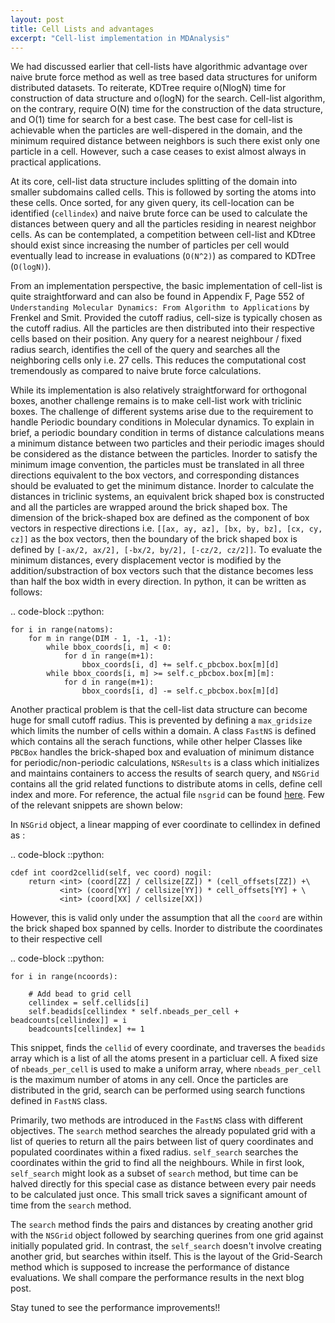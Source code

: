 ```yaml
---
layout: post
title: Cell Lists and advantages
excerpt: "Cell-list implementation in MDAnalysis"
---
```



We had discussed earlier that cell-lists have algorithmic advantage over naive brute force method as well as tree based data structures for uniform distributed datasets. To reiterate, KDTree require o(NlogN) time for construction of data structure and o(logN) for the search. Cell-list algorithm, on the contrary, require O(N) time for the construction of the data structure, and O(1) time for search for a best case. The best case for cell-list is achievable when the particles are well-dispered in the domain, and the minimum required distance between neighbors is such there exist only one particle in a cell. However, such a case ceases to exist almost always in practical applications. 

At  its core, cell-list data structure includes splitting of the domain into smaller subdomains called cells. This is followed by sorting the atoms into these cells. Once sorted, for any given query, its cell-location can be identified (``cellindex``) and naive brute force can be used to calculate the distances between query and all the particles residing in nearest neighbor cells. As can be contemplated, a competition between cell-list and KDtree should exist since increasing the number of particles per cell would eventually lead to increase in evaluations (``O(N^2)``) as compared to KDTree (``O(logN)``).

From an implementation perspective, the basic implementation of cell-list is quite straightforward and can also be found in Appendix F,  Page 552 of
``Understanding Molecular Dynamics: From Algorithm to Applications`` by Frenkel and Smit. Provided the cutoff radius, cell-size is typically chosen as the cutoff radius. All the particles are then distributed into their respective cells based on their position. Any query for a nearest neighbour / fixed radius search, identifies the cell of the query and searches all the neighboring cells only i.e. 27 cells. This reduces the computational cost tremendously as compared to naive brute force calculations. 

While its implementation is also relatively straightforward for orthogonal boxes, another challenge remains is to make cell-list work with triclinic boxes. The challenge of different systems arise due to the requirement to handle Periodic boundary conditions in Molecular dynamics. To explain in brief, a periodic boundary condition in terms of distance calculations means a minimum distance between two particles and their periodic images should be considered as the distance between the particles. Inorder to satisfy the minimum image convention, the particles must be translated in all three directions equivalent to the box vectors, and corresponding distances should be evaluated to get the minimum distance. Inorder to calculate the distances in triclinic systems, an equivalent brick shaped box is constructed and all the particles are wrapped around the brick shaped box. The dimension of the brick-shaped box are defined as the component of box vectors in respective directions i.e. ``[[ax, ay, az], [bx, by, bz], [cx, cy, cz]]`` as the box vectors, then the boundary of the brick shaped box is defined by ``[-ax/2, ax/2], [-bx/2, by/2], [-cz/2, cz/2]]``. To evaluate the minimum distances, every displacement vector is modified by the addition/substraction of box vectors such that the distance becomes less than half the box width in every direction. In python, it can be written as follows:

.. code-block ::python:
    
    for i in range(natoms):
        for m in range(DIM - 1, -1, -1):
            while bbox_coords[i, m] < 0:
                for d in range(m+1):
                    bbox_coords[i, d] += self.c_pbcbox.box[m][d]
            while bbox_coords[i, m] >= self.c_pbcbox.box[m][m]:
                for d in range(m+1):
                    bbox_coords[i, d] -= self.c_pbcbox.box[m][d]


Another practical problem is that the cell-list data structure can become huge for small cutoff radius. This is prevented by defining a ``max_gridsize`` which limits the number of cells within a domain. A class ``FastNS`` is defined which contains all the serach functions, while other helper Classes like ``PBCBox`` handles the brick-shaped box and evaluation of minimum distance for periodic/non-periodic calculations, ``NSResults`` is a class which initializes and maintains containers to access the results of search query, and ``NSGrid`` contains all the grid related functions to distribute atoms in cells, define cell index and more. For reference, the actual file ``nsgrid`` can be found [here](https://github.com/MDAnalysis/mdanalysis/blob/develop/package/MDAnalysis/lib/nsgrid.pyx). Few of the relevant snippets are shown below:

In ``NSGrid`` object, a linear mapping of ever coordinate to cellindex in defined as :

.. code-block ::python:

    cdef int coord2cellid(self, vec coord) nogil:
        return <int> (coord[ZZ] / cellsize[ZZ]) * (cell_offsets[ZZ]) +\
               <int> (coord[YY] / cellsize[YY]) * cell_offsets[YY] + \
               <int> (coord[XX] / cellsize[XX])

However, this is valid only under the assumption that all the ``coord`` are within the brick shaped box spanned by cells. Inorder to distribute the coordinates to their respective cell

.. code-block ::python:
    
    for i in range(ncoords):

        # Add bead to grid cell
        cellindex = self.cellids[i]
        self.beadids[cellindex * self.nbeads_per_cell + beadcounts[cellindex]] = i
        beadcounts[cellindex] += 1

This snippet, finds the ``cellid`` of every coordinate, and traverses the ``beadids`` array which is a list of all the atoms present in a particluar cell. A fixed size of ``nbeads_per_cell`` is used to make a uniform array, where ``nbeads_per_cell`` is the maximum number of atoms in any cell. Once the particles are distributed in the grid, search can be performed using search functions defined in ``FastNS`` class. 

Primarily, two methods are introduced in the ``FastNS`` class with different objectives. The ``search`` method searches the already populated grid with a list of queries to return all the pairs between list of query coordinates and populated coordinates within a fixed radius. ``self_search`` searches the coordinates within the grid to find all the neighbours.  While in first look, ``self_search`` might look as a subset of ``search`` method, but time can be halved directly for this special case as distance between every pair needs to be calculated just once. This small trick saves a significant amount of time from the ``search`` method. 

The ``search`` method finds the pairs and distances by creating another grid with the ``NSGrid`` object followed by searching querines from one grid against initially populated grid. In contrast, the ``self_search`` doesn't involve creating another grid, but searches within itself. This is the layout of the Grid-Search method which is supposed to increase the performance of distance evaluations. We shall compare the performance results in the next blog post. 

Stay tuned to see the performance improvements!!
